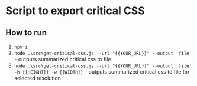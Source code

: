 # Script to export critical CSS

## How to run

1. `npm i`
2. `node .\src\get-critical-css.js --url "{{YOUR_URL}}" --output 'file'` - outputs summarized critical css to file
3. `node .\src\get-critical-css.js --url "{{YOUR_URL}}" --output 'file' -h {{HEIGHT}} -w {{WIDTH}}` - outputs summarized critical css to file for selected resolution
